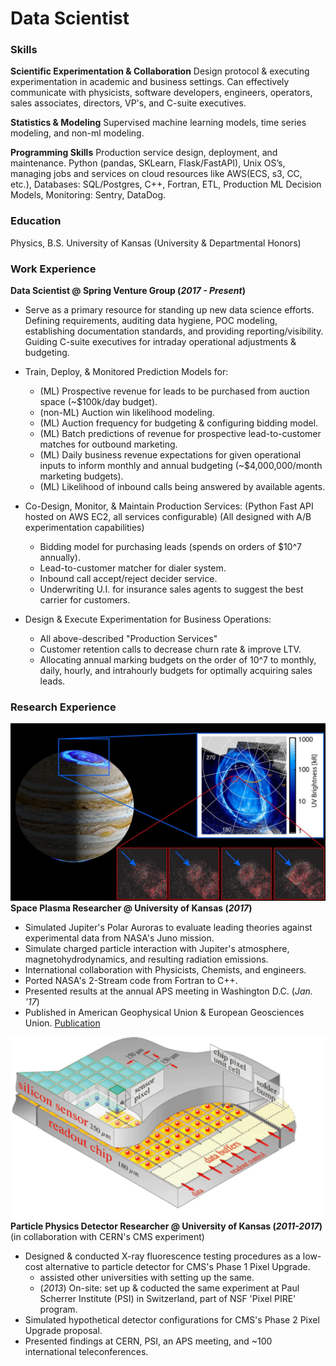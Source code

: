 # Data Scientist

### Skills

**Scientific Experimentation & Collaboration**
Design protocol & executing experimentation in academic and business settings. Can effectively communicate with physicists, software developers, engineers, operators, sales associates, directors, VP's, and C-suite executives.

**Statistics & Modeling**
Supervised machine learning models, time series modeling, and non-ml modeling.

**Programming Skills** 
Production service design, deployment, and maintenance. Python (pandas, SKLearn, Flask/FastAPI), Unix OS’s, managing jobs and services on cloud resources like AWS(ECS, s3, CC, etc.), Databases: SQL/Postgres, C++, Fortran, ETL, Production ML Decision Models, Monitoring: Sentry, DataDog.

### Education
Physics, B.S. University of Kansas (University & Departmental Honors)


### Work Experience
**Data Scientist @ Spring Venture Group (_2017 - Present_)**

- Serve as a primary resource for standing up new data science efforts. Defining
requirements, auditing data hygiene, POC modeling, establishing documentation standards, and providing reporting/visibility. Guiding C-suite executives for intraday operational adjustments & budgeting. 

- Train, Deploy, & Monitored Prediction Models for:
  - (ML) Prospective revenue for leads to be purchased from auction space (~$100k/day budget).
  - (non-ML) Auction win likelihood modeling.
  - (ML) Auction frequency for budgeting & configuring bidding model.
  - (ML) Batch predictions of revenue for prospective lead-to-customer matches for outbound marketing.
  - (ML) Daily business revenue expectations for given operational inputs to inform monthly and annual budgeting (~$4,000,000/month marketing budgets).
  - (ML) Likelihood of inbound calls being answered by available agents.

- Co-Design, Monitor, & Maintain Production Services:
  (Python Fast API hosted on AWS EC2, all services configurable)
  (All designed with A/B experimentation capabilities)
  - Bidding model for purchasing leads (spends on orders of $10^7 annually).
  - Lead-to-customer matcher for dialer system.
  - Inbound call accept/reject decider service.
  - Underwriting U.I. for insurance sales agents to suggest the best carrier for customers.

- Design & Execute Experimentation for Business Operations:
  - All above-described "Production Services"
  - Customer retention calls to decrease churn rate & improve LTV.
  - Allocating annual marking budgets on the order of 10^7 to monthly, daily, hourly, and intrahourly budgets for optimally acquiring sales leads. 



### Research Experience

![Jovian Aurora](/assets/img/aurora.jpg)
**Space Plasma Researcher @ University of Kansas (_2017_)**
- Simulated Jupiter's Polar Auroras to evaluate leading theories against experimental data from NASA's Juno mission.
- Simulate charged particle interaction with Jupiter's atmosphere, magnetohydrodynamics, and resulting radiation emissions.
- International collaboration with Physicists, Chemists, and engineers. 
- Ported NASA's 2-Stream code from Fortran to C++.
- Presented results at the annual APS meeting in Washington D.C. (_Jan. '17_)
- Published in American Geophysical Union & European Geosciences Union. [Publication](https://agupubs.onlinelibrary.wiley.com/doi/full/10.1002/2017JA024872)


![CMS Pixel Detecor](/assets/img/pixel_detector.png)
**Particle Physics Detector Researcher @ University of Kansas (_2011-2017_)**
(in collaboration with CERN's CMS experiment)
- Designed & conducted X-ray fluorescence testing procedures as a low-cost alternative to particle detector for CMS's Phase 1 Pixel Upgrade.
  - assisted other universities with setting up the same.
  - (_2013_) On-site: set up & coducted the same experiment at Paul Scherrer Institute (PSI) in Switzerland, part of NSF 'Pixel PIRE' program.
- Simulated hypothetical detector configurations for CMS's Phase 2 Pixel Upgrade proposal.
- Presented findings at CERN, PSI, an APS meeting, and ~100 international teleconferences.
